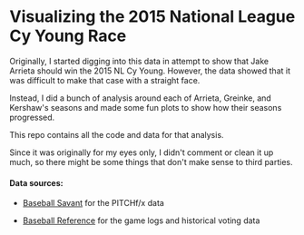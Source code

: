 Visualizing the 2015 National League Cy Young Race
==================================================

Originally, I started digging into this data in attempt to show that Jake
Arrieta should win the 2015 NL Cy Young. However, the data showed that it was
difficult to make that case with a straight face.

Instead, I did a bunch of analysis around each of Arrieta, Greinke, and
Kershaw's seasons and made some fun plots to show how their seasons progressed.

This repo contains all the code and data for that analysis.

Since it was originally for my eyes only, I didn't comment or clean it up much,
so there might be some things that don't make sense to third parties.

#### Data sources:

- [Baseball Savant](http://baseballsavant.com/) for the PITCHf/x data

- [Baseball Reference](http://www.baseball-reference.com/) for the game logs
and historical voting data
